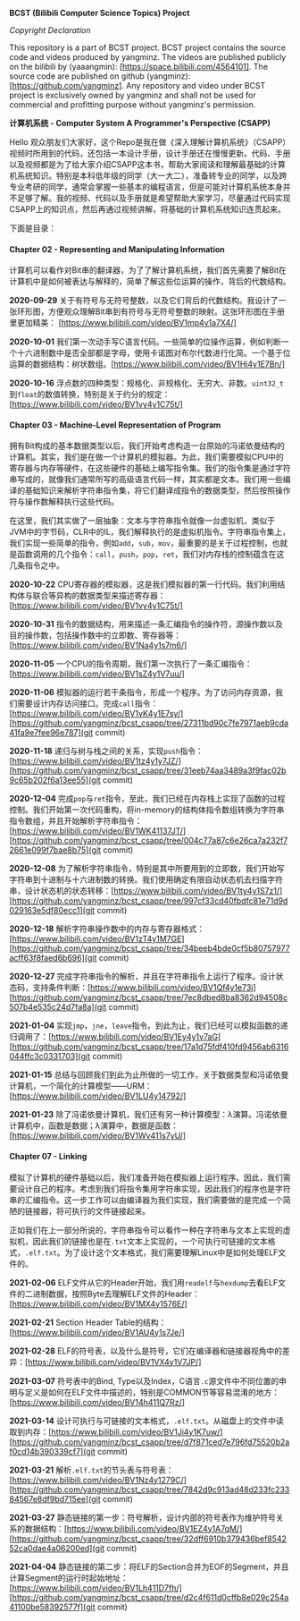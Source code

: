 **BCST (Bilibili Computer Science Topics) Project**

*Copyright Declaration*

This repository is a part of BCST project. BCST project contains the source code and videos produced by yangminz. The videos are published publicly on the bilibili by (yaaangmin): [https://space.bilibili.com/4564101]. The source code are published on github (yangminz): [https://github.com/yangminz]. Any repository and video under BCST project is exclusively owned by yangminz and shall not be used for commercial and profitting purpose without yangminz's permission.

**计算机系统 - Computer System A Programmer's Perspective (CSAPP)**

Hello 观众朋友们大家好，这个Repo是我在做《深入理解计算机系统》（CSAPP）视频时所用到的代码，还包括一本设计手册，设计手册还在慢慢更新。代码、手册以及视频都是为了给大家介绍CSAPP这本书，帮助大家阅读和理解最基础的计算机系统知识。特别是本科低年级的同学（大一大二），准备转专业的同学，以及跨专业考研的同学，通常会掌握一些基本的编程语言，但是可能对计算机系统本身并不足够了解。我的视频、代码以及手册就是希望帮助大家学习，尽量通过代码实现CSAPP上的知识点，然后再通过视频讲解，将基础的计算机系统知识连贯起来。

下面是目录：

#### Chapter 02 - Representing and Manipulating Information

计算机可以看作对Bit串的翻译器，为了了解计算机系统，我们首先需要了解Bit在计算机中是如何被表达与解释的，简单了解这些位运算的操作，背后的代数结构。

**2020-09-29** 关于有符号与无符号整数，以及它们背后的代数结构。我设计了一张环形图，方便观众理解Bit串到有符号与无符号整数的映射。这张环形图在手册里更加精美： [https://www.bilibili.com/video/BV1mp4y1a7X4/]

**2020-10-01** 我们第一次动手写C语言代码。一些简单的位操作运算，例如判断一个十六进制数中是否全部都是字母，使用卡诺图对布尔代数进行化简。一个基于位运算的数据结构：树状数组。[https://www.bilibili.com/video/BV1Hi4y1E7Bn/]

**2020-10-16** 浮点数的四种类型：规格化、非规格化、无穷大、非数。`uint32_t`到`float`的数值转换，特别是关于约分的规定：[https://www.bilibili.com/video/BV1vy4y1C75t/]

#### Chapter 03 - Machine-Level Representation of Program

拥有Bit构成的基本数据类型以后，我们开始考虑构造一台原始的冯诺依曼结构的计算机。其实，我们是在做一个计算机的模拟器。为此，我们需要模拟CPU中的寄存器与内存等硬件，在这些硬件的基础上编写指令集。我们的指令集是通过字符串写成的，就像我们通常所写的高级语言代码一样，其实都是文本。我们用一些编译的基础知识来解析字符串指令集，将它们翻译成指令的数据类型，然后按照操作符与操作数解释执行这些代码。

在这里，我们其实做了一层抽象：文本与字符串指令就像一台虚拟机，类似于JVM中的字节码，CLR中的IL，我们解释执行的是虚拟机指令。字符串指令集上，我们实现一些简单的指令，例如`add`，`sub`，`mov`，最重要的是关于过程控制，也就是函数调用的几个指令：`call`，`push`，`pop`，`ret`，我们对内存栈的控制蕴含在这几条指令之中。

**2020-10-22** CPU寄存器的模拟器，这是我们模拟器的第一行代码。我们利用结构体与联合等异构的数据类型来描述寄存器：[https://www.bilibili.com/video/BV1vy4y1C75t/]

**2020-10-31** 指令的数据结构，用来描述一条汇编指令的操作符，源操作数以及目的操作数，包括操作数中的立即数、寄存器等：[https://www.bilibili.com/video/BV1Na4y1s7m6/]

**2020-11-05** 一个CPU的指令周期，我们第一次执行了一条汇编指令：[https://www.bilibili.com/video/BV1sZ4y1V7uu/]

**2020-11-06** 模拟器的运行若干条指令，形成一个程序。为了访问内存资源，我们需要设计内存访问接口。完成`call`指令：[https://www.bilibili.com/video/BV1vK4y1E7sy/] [https://github.com/yangminz/bcst_csapp/tree/27311bd90c7fe7971aeb9cda41fa9e7fee96e787](git commit)

**2020-11-18** 递归与树与栈之间的关系，实现`push`指令：[https://www.bilibili.com/video/BV1tz4y1y7JZ/] [https://github.com/yangminz/bcst_csapp/tree/31eeb74aa3489a3f9fac02b9c65b202f6a13ee55](git commit)

**2020-12-04** 完成`pop`与`ret`指令，至此，我们已经在内存栈上实现了函数的过程控制。我们开始第一次代码重构，将in-memory的结构体指令数组转换为字符串指令数组，并且开始解析字符串指令：[https://www.bilibili.com/video/BV1WK41137JT/] [https://github.com/yangminz/bcst_csapp/tree/004c77a87c6e26ca7a232f72661e099f7bae8b75](git commit)

**2020-12-08** 为了解析字符串指令，特别是其中所要用到的立即数，我们开始写字符串到十进制与十六进制数的转换。我们使用确定有限自动状态机去扫描字符串，设计状态机的状态转移：[https://www.bilibili.com/video/BV1ty4y1S7z1/] [https://github.com/yangminz/bcst_csapp/tree/997cf33cd40fbdfc81e71d9d029163e5df80ecc1](git commit)

**2020-12-18** 解析字符串操作数中的内存与寄存器格式：[https://www.bilibili.com/video/BV1zT4y1M7GE] [https://github.com/yangminz/bcst_csapp/tree/34beeb4bde0cf5b80757977acff63f8faed6b696](git commit)

**2020-12-27** 完成字符串指令的解析，并且在字符串指令上运行了程序。设计状态码，支持条件判断：[https://www.bilibili.com/video/BV1Qf4y1e73j] [https://github.com/yangminz/bcst_csapp/tree/7ec8dbed8ba8362d94508c507b4e535c24d7fa8a](git commit)

**2021-01-04** 实现`jmp`，`jne`，`leave`指令。到此为止，我们已经可以模拟函数的递归调用了：[https://www.bilibili.com/video/BV1Ey4y1v7aG] [https://github.com/yangminz/bcst_csapp/tree/17a1d75fdf410fd9456ab6316044ffc3c0331703](git commit)

**2021-01-15** 总结与回顾我们到此为止所做的一切工作，关于数据类型和冯诺依曼计算机，一个简化的计算模型——URM：[https://www.bilibili.com/video/BV1LU4y14792/]

**2021-01-23** 除了冯诺依曼计算机，我们还有另一种计算模型：λ演算。冯诺依曼计算机中，函数是数据；λ演算中，数据是函数：[https://www.bilibili.com/video/BV1Wv411s7yU/]

#### Chapter 07 - Linking

模拟了计算机的硬件基础以后，我们准备开始在模拟器上运行程序。因此，我们需要设计自己的程序。考虑到我们将指令集用字符串实现，因此我们的程序也是字符串的汇编指令。这一步工作可以由编译器为我们实现，我们需要做的是完成一个简陋的链接器，将可执行的文件链接起来。

正如我们在上一部分所说的，字符串指令可以看作一种在字符串与文本上实现的虚拟机，因此我们的链接也是在`.txt`文本上实现的，一个可执行可链接的文本格式，`.elf.txt`。为了设计这个文本格式，我们需要理解Linux中是如何处理ELF文件的。

**2021-02-06** ELF文件从它的Header开始，我们用`readelf`与`hexdump`去看ELF文件的二进制数据，按照Byte去理解ELF文件的Header：[https://www.bilibili.com/video/BV1MX4y1576E/]

**2021-02-21** Section Header Table的结构：[https://www.bilibili.com/video/BV1AU4y1s7Je/]

**2021-02-28** ELF的符号表，以及什么是符号，它们在编译器和链接器视角中的差异：[https://www.bilibili.com/video/BV1VX4y1V7JP/]

**2021-03-07** 符号表中的Bind, Type以及Index，C语言`.c`源文件中不同位置的申明与定义是如何在ELF文件中描述的，特别是COMMON节等容易混淆的地方：[https://www.bilibili.com/video/BV14h411Q7Rz/]

**2021-03-14** 设计可执行与可链接的文本格式，`.elf.txt`。从磁盘上的文件中读取到内存：[https://www.bilibili.com/video/BV1Ji4y1K7uw/] [https://github.com/yangminz/bcst_csapp/tree/d7f871ced7e796fd75520b2af0cd14b390339cf7](git commit)

**2021-03-21** 解析`.elf.txt`的节头表与符号表：[https://www.bilibili.com/video/BV1Nz4y1279C/] [https://github.com/yangminz/bcst_csapp/tree/7842d9c913ad48d233fc23384567e8df9bd715ee](git commit)

**2021-03-27** 静态链接的第一步：符号解析，设计内部的符号表作为维护符号关系的数据结构：[https://www.bilibili.com/video/BV1EZ4y1A7qM/] [https://github.com/yangminz/bcst_csapp/tree/32dff6910b379436bef854252ca0dae4a06200ed](git commit)

**2021-04-04** 静态链接的第二步：将ELF的Section合并为EOF的Segment，并且计算Segment的运行时起始地址：[https://www.bilibili.com/video/BV1Lh411D7fh/] [https://github.com/yangminz/bcst_csapp/tree/d2c4f611d0cffb8e029c254a41100be58392577f](git commit)
